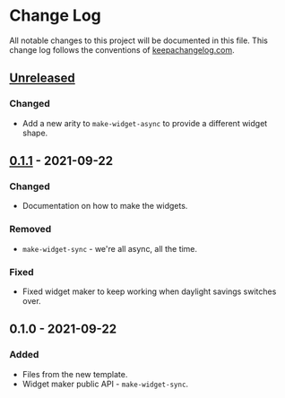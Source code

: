 # Change Log
All notable changes to this project will be documented in this file. This change log follows the conventions of [keepachangelog.com](http://keepachangelog.com/).

## [Unreleased]
### Changed
- Add a new arity to `make-widget-async` to provide a different widget shape.

## [0.1.1] - 2021-09-22
### Changed
- Documentation on how to make the widgets.

### Removed
- `make-widget-sync` - we're all async, all the time.

### Fixed
- Fixed widget maker to keep working when daylight savings switches over.

## 0.1.0 - 2021-09-22
### Added
- Files from the new template.
- Widget maker public API - `make-widget-sync`.

[Unreleased]: https://sourcehost.site/your-name/dot-search/compare/0.1.1...HEAD
[0.1.1]: https://sourcehost.site/your-name/dot-search/compare/0.1.0...0.1.1

